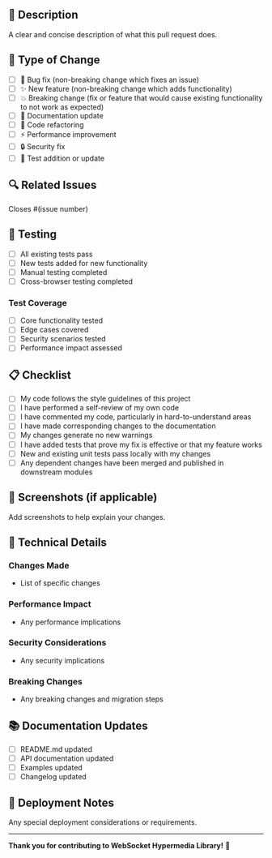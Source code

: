 ## 📝 Description

A clear and concise description of what this pull request does.

## 🎯 Type of Change

- [ ] 🐛 Bug fix (non-breaking change which fixes an issue)
- [ ] ✨ New feature (non-breaking change which adds functionality)
- [ ] 💥 Breaking change (fix or feature that would cause existing functionality to not work as expected)
- [ ] 📖 Documentation update
- [ ] 🧹 Code refactoring
- [ ] ⚡ Performance improvement
- [ ] 🔒 Security fix
- [ ] 🧪 Test addition or update

## 🔍 Related Issues

Closes #(issue number)

## 🧪 Testing

- [ ] All existing tests pass
- [ ] New tests added for new functionality
- [ ] Manual testing completed
- [ ] Cross-browser testing completed

### Test Coverage
- [ ] Core functionality tested
- [ ] Edge cases covered
- [ ] Security scenarios tested
- [ ] Performance impact assessed

## 📋 Checklist

- [ ] My code follows the style guidelines of this project
- [ ] I have performed a self-review of my own code
- [ ] I have commented my code, particularly in hard-to-understand areas
- [ ] I have made corresponding changes to the documentation
- [ ] My changes generate no new warnings
- [ ] I have added tests that prove my fix is effective or that my feature works
- [ ] New and existing unit tests pass locally with my changes
- [ ] Any dependent changes have been merged and published in downstream modules

## 📸 Screenshots (if applicable)

Add screenshots to help explain your changes.

## 🔧 Technical Details

### Changes Made
- List of specific changes

### Performance Impact
- Any performance implications

### Security Considerations
- Any security implications

### Breaking Changes
- Any breaking changes and migration steps

## 📚 Documentation Updates

- [ ] README.md updated
- [ ] API documentation updated
- [ ] Examples updated
- [ ] Changelog updated

## 🚀 Deployment Notes

Any special deployment considerations or requirements.

---

**Thank you for contributing to WebSocket Hypermedia Library!** 🎉 